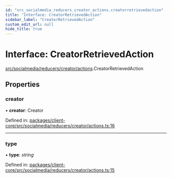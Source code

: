 ```yaml
---
id: "src_socialmedia_reducers_creator_actions.creatorretrievedaction"
title: "Interface: CreatorRetrievedAction"
sidebar_label: "CreatorRetrievedAction"
custom_edit_url: null
hide_title: true
---
```


# Interface: CreatorRetrievedAction

[src/socialmedia/reducers/creator/actions](../modules/src_socialmedia_reducers_creator_actions.md).CreatorRetrievedAction

## Properties

### creator

• **creator**: Creator

Defined in: [packages/client-core/src/socialmedia/reducers/creator/actions.ts:16](https://github.com/xr3ngine/xr3ngine/blob/77d12cea0/packages/client-core/src/socialmedia/reducers/creator/actions.ts#L16)

___

### type

• **type**: *string*

Defined in: [packages/client-core/src/socialmedia/reducers/creator/actions.ts:15](https://github.com/xr3ngine/xr3ngine/blob/77d12cea0/packages/client-core/src/socialmedia/reducers/creator/actions.ts#L15)
